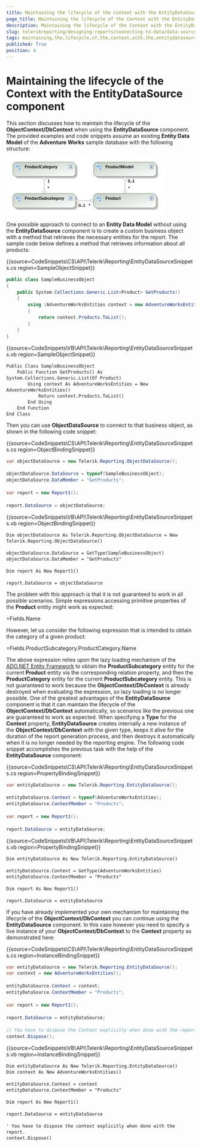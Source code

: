 ```yaml
---
title: Maintaining the lifecycle of the Context with the EntityDataSource component
page_title: Maintaining the lifecycle of the Context with the EntityDataSource component | for Telerik Reporting Documentation
description: Maintaining the lifecycle of the Context with the EntityDataSource component
slug: telerikreporting/designing-reports/connecting-to-data/data-source-components/entitydatasource-component/maintaining-the-lifecycle-of-the-context-with-the-entitydatasource-component
tags: maintaining,the,lifecycle,of,the,context,with,the,entitydatasource,component
published: True
position: 4
---
```


# Maintaining the lifecycle of the Context with the EntityDataSource component



This section discusses how to maintain the lifecycle of the __ObjectContext/DbContext__  when using the          __EntityDataSource__  component. The provided examples and code snippets assume an existing __Entity Data Model__           of the __Adventure Works__  sample database with the following structure:

  

  ![](images/DataSources/EntityDataSourceAdventureWorksEntityModel.png)

One possible approach to connect to an __Entity Data Model__  without using the __EntityDataSource__  component            is to create a custom business object with a method that retrieves the necessary entities for the report.            The sample code below defines a method that retrieves information about all products:           

{{source=CodeSnippets\CS\API\Telerik\Reporting\EntityDataSourceSnippets.cs region=SampleObjectSnippet}}
````C#
public class SampleBusinessObject
{
    public System.Collections.Generic.List<Product> GetProducts()
    {
        using (AdventureWorksEntities context = new AdventureWorksEntities())
        {
            return context.Products.ToList();
        }
    }
}
````
{{source=CodeSnippets\VB\API\Telerik\Reporting\EntityDataSourceSnippets.vb region=SampleObjectSnippet}}
````VB
Public Class SampleBusinessObject
    Public Function GetProducts() As System.Collections.Generic.List(Of Product)
        Using context As AdventureWorksEntities = New AdventureWorksEntities()
            Return context.Products.ToList()
        End Using
    End Function
End Class
````

Then you can use __ObjectDataSource__  to connect to that business object, as shown in the following code snippet:           

{{source=CodeSnippets\CS\API\Telerik\Reporting\EntityDataSourceSnippets.cs region=ObjectBindingSnippet}}
````C#
var objectDataSource = new Telerik.Reporting.ObjectDataSource();

objectDataSource.DataSource = typeof(SampleBusinessObject);
objectDataSource.DataMember = "GetProducts";

var report = new Report1();

report.DataSource = objectDataSource;
````
{{source=CodeSnippets\VB\API\Telerik\Reporting\EntityDataSourceSnippets.vb region=ObjectBindingSnippet}}
````VB
Dim objectDataSource As Telerik.Reporting.ObjectDataSource = New Telerik.Reporting.ObjectDataSource()

objectDataSource.DataSource = GetType(SampleBusinessObject)
objectDataSource.DataMember = "GetProducts"

Dim report As New Report1()

report.DataSource = objectDataSource
````

The problem with this approach is that it is not guaranteed to work in all possible scenarios. Simple expressions            accessing primitive properties of the __Product__  entity might work as expected:           

=Fields.Name

However, let us consider the following expression that is intended to obtain the category of a given product:

=Fields.ProductSubcategory.ProductCategory.Name

The above expression relies upon the lazy loading mechanism of the  [ADO.NET Entity Framework](http://msdn.microsoft.com/en-us/library/aa697427%28VS.80%29.aspx)  to            obtain the __ProductSubcategory__  entity for the current __Product__  entity via the corresponding relation property,            and then the __ProductCategory__  entity for the current __ProductSubcategory__  entity. This is not guaranteed to work            because the __ObjectContext/DbContext__  is already destroyed when evaluating the expression, so lazy loading is no longer            possible. One of the greatest advantages of the __EntityDataSource__  component is that it can maintain the            lifecycle of the __ObjectContext/DbContext__  automatically, so scenarios like the previous one are guaranteed to work as            expected. When specifying a __Type__  for the __Context__  property, __EntityDataSource__  creates internally a new            instance of the __ObjectContext/DbContext__  with the given type, keeps it alive for the duration of the report generation            process, and then destroys it automatically when it is no longer needed by the reporting engine. The following            code snippet accomplishes the previous task with the help of the __EntityDataSource__  component:           

{{source=CodeSnippets\CS\API\Telerik\Reporting\EntityDataSourceSnippets.cs region=PropertyBindingSnippet}}
````C#
var entityDataSource = new Telerik.Reporting.EntityDataSource();

entityDataSource.Context = typeof(AdventureWorksEntities);
entityDataSource.ContextMember = "Products";

var report = new Report1();

report.DataSource = entityDataSource;
````
{{source=CodeSnippets\VB\API\Telerik\Reporting\EntityDataSourceSnippets.vb region=PropertyBindingSnippet}}
````VB
Dim entityDataSource As New Telerik.Reporting.EntityDataSource()

entityDataSource.Context = GetType(AdventureWorksEntities)
entityDataSource.ContextMember = "Products"

Dim report As New Report1()

report.DataSource = entityDataSource
````

If you have already implemented your own mechanism for maintaining the lifecycle of the __ObjectContext/DbContext__             you can continue using the __EntityDataSource__  component. In this case however you need to specify a live instance            of your __ObjectContext/DbContext__  to the __Context__  property as demonstrated here:         

{{source=CodeSnippets\CS\API\Telerik\Reporting\EntityDataSourceSnippets.cs region=InstanceBindingSnippet}}
````C#
var entityDataSource = new Telerik.Reporting.EntityDataSource();
var context = new AdventureWorksEntities();

entityDataSource.Context = context;
entityDataSource.ContextMember = "Products";

var report = new Report1();

report.DataSource = entityDataSource;

// You have to dispose the Context explicitly when done with the report.
context.Dispose();
````
{{source=CodeSnippets\VB\API\Telerik\Reporting\EntityDataSourceSnippets.vb region=InstanceBindingSnippet}}
````VB
Dim entityDataSource As New Telerik.Reporting.EntityDataSource()
Dim context As New AdventureWorksEntities()

entityDataSource.Context = context
entityDataSource.ContextMember = "Products"

Dim report As New Report1()

report.DataSource = entityDataSource

' You have to dispose the context explicitly when done with the report.
context.Dispose()
````


